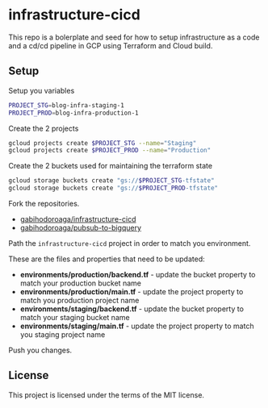 # infrastructure-cicd

This repo is a bolerplate and seed for how to setup infrastructure as a code and a cd/cd pipeline in GCP using Terraform and Cloud build.

## Setup

Setup you variables

```bash
PROJECT_STG=blog-infra-staging-1
PROJECT_PROD=blog-infra-production-1
```

Create the 2 projects

```bash
gcloud projects create $PROJECT_STG --name="Staging"
gcloud projects create $PROJECT_PROD --name="Production"
```

Create the 2 buckets used for maintaining the terraform state

```bash
gcloud storage buckets create "gs://$PROJECT_STG-tfstate"
gcloud storage buckets create "gs://$PROJECT_PROD-tfstate"
```

Fork the repositories.

- [gabihodoroaga/infrastructure-cicd](https://github.com/gabihodoroaga/infrastructure-cicd.git)
- [gabihodoroaga/pubsub-to-bigquery](https://github.com/gabihodoroaga/pubsub-to-bigquery.git)

Path the `infrastructure-cicd` project in order to match you environment.

These are the files and properties that need to be updated:

- **environments/production/backend.tf** - update the bucket property to match your production bucket name
- **environments/production/main.tf** - update the project property to match you production project name
- **environments/staging/backend.tf** - update the bucket property to match your staging bucket name
- **environments/staging/main.tf** - update the project property to match you staging project name

Push you changes.

## License

This project is licensed under the terms of the MIT license.
